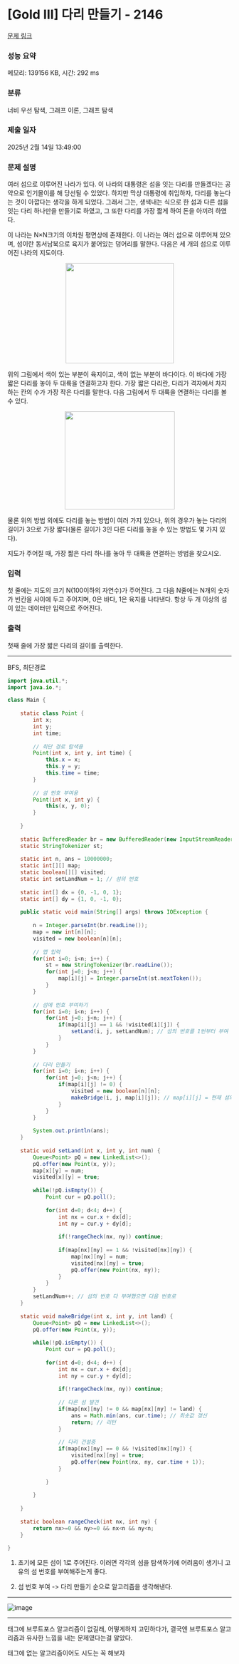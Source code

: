 # [Gold III] 다리 만들기 - 2146 

[문제 링크](https://www.acmicpc.net/problem/2146) 

### 성능 요약

메모리: 139156 KB, 시간: 292 ms

### 분류

너비 우선 탐색, 그래프 이론, 그래프 탐색

### 제출 일자

2025년 2월 14일 13:49:00

### 문제 설명

<p>여러 섬으로 이루어진 나라가 있다. 이 나라의 대통령은 섬을 잇는 다리를 만들겠다는 공약으로 인기몰이를 해 당선될 수 있었다. 하지만 막상 대통령에 취임하자, 다리를 놓는다는 것이 아깝다는 생각을 하게 되었다. 그래서 그는, 생색내는 식으로 한 섬과 다른 섬을 잇는 다리 하나만을 만들기로 하였고, 그 또한 다리를 가장 짧게 하여 돈을 아끼려 하였다.</p>

<p>이 나라는 N×N크기의 이차원 평면상에 존재한다. 이 나라는 여러 섬으로 이루어져 있으며, 섬이란 동서남북으로 육지가 붙어있는 덩어리를 말한다. 다음은 세 개의 섬으로 이루어진 나라의 지도이다.</p>

<p style="text-align: center;"><img alt="" height="225" src="https://www.acmicpc.net/JudgeOnline/upload/201008/bri.PNG" width="243"></p>

<p>위의 그림에서 색이 있는 부분이 육지이고, 색이 없는 부분이 바다이다. 이 바다에 가장 짧은 다리를 놓아 두 대륙을 연결하고자 한다. 가장 짧은 다리란, 다리가 격자에서 차지하는 칸의 수가 가장 작은 다리를 말한다. 다음 그림에서 두 대륙을 연결하는 다리를 볼 수 있다.</p>

<p style="text-align: center;"><img alt="" height="220" src="https://www.acmicpc.net/JudgeOnline/upload/201008/b2.PNG" width="247"></p>

<p>물론 위의 방법 외에도 다리를 놓는 방법이 여러 가지 있으나, 위의 경우가 놓는 다리의 길이가 3으로 가장 짧다(물론 길이가 3인 다른 다리를 놓을 수 있는 방법도 몇 가지 있다).</p>

<p>지도가 주어질 때, 가장 짧은 다리 하나를 놓아 두 대륙을 연결하는 방법을 찾으시오.</p>

### 입력 

 <p>첫 줄에는 지도의 크기 N(100이하의 자연수)가 주어진다. 그 다음 N줄에는 N개의 숫자가 빈칸을 사이에 두고 주어지며, 0은 바다, 1은 육지를 나타낸다. 항상 두 개 이상의 섬이 있는 데이터만 입력으로 주어진다.</p>

### 출력 

 <p>첫째 줄에 가장 짧은 다리의 길이를 출력한다.</p>

---

BFS, 최단경로

```java
import java.util.*;
import java.io.*;

class Main {
    
    static class Point {
        int x;
        int y;
        int time;
        
        // 최단 경로 탐색용
        Point(int x, int y, int time) {
            this.x = x;
            this.y = y;
            this.time = time;
        }
        
        // 섬 번호 부여용
        Point(int x, int y) {
            this(x, y, 0);
        }
        
    }
    
    static BufferedReader br = new BufferedReader(new InputStreamReader(System.in));
    static StringTokenizer st;
    
    static int n, ans = 10000000;
    static int[][] map;
    static boolean[][] visited;
    static int setLandNum = 1; // 섬의 번호
    
    static int[] dx = {0, -1, 0, 1};
    static int[] dy = {1, 0, -1, 0};
    
    public static void main(String[] args) throws IOException {
        
        n = Integer.parseInt(br.readLine());
        map = new int[n][n];
        visited = new boolean[n][n];
        
        // 맵 입력
        for(int i=0; i<n; i++) {
            st = new StringTokenizer(br.readLine());
            for(int j=0; j<n; j++) {
                map[i][j] = Integer.parseInt(st.nextToken());
            }
        }
        
        // 섬에 번호 부여하기 
        for(int i=0; i<n; i++) {
            for(int j=0; j<n; j++) {
                if(map[i][j] == 1 && !visited[i][j]) {
                    setLand(i, j, setLandNum); // 섬의 번호를 1번부터 부여 시작
                }
            }
        }
        
        // 다리 만들기
        for(int i=0; i<n; i++) {
            for(int j=0; j<n; j++) {
                if(map[i][j] != 0) {
                    visited = new boolean[n][n];
                    makeBridge(i, j, map[i][j]); // map[i][j] = 현재 섬의 번호
                }
            }
        }
        
        System.out.println(ans);
    }
    
    static void setLand(int x, int y, int num) {
        Queue<Point> pQ = new LinkedList<>();
        pQ.offer(new Point(x, y));
        map[x][y] = num;
        visited[x][y] = true;
        
        while(!pQ.isEmpty()) {
            Point cur = pQ.poll();
            
            for(int d=0; d<4; d++) {
                int nx = cur.x + dx[d];
                int ny = cur.y + dy[d];
                
                if(!rangeCheck(nx, ny)) continue;
                
                if(map[nx][ny] == 1 && !visited[nx][ny]) {
                    map[nx][ny] = num;
                    visited[nx][ny] = true;
                    pQ.offer(new Point(nx, ny));
                }
            }
        }
        setLandNum++; // 섬의 번호 다 부여했으면 다음 번호로
    }
    
    static void makeBridge(int x, int y, int land) {
        Queue<Point> pQ = new LinkedList<>();
        pQ.offer(new Point(x, y));
        
        while(!pQ.isEmpty()) {
            Point cur = pQ.poll();
            
            for(int d=0; d<4; d++) {
                int nx = cur.x + dx[d];
                int ny = cur.y + dy[d];
                
                if(!rangeCheck(nx, ny)) continue;
                
                // 다른 섬 발견
                if(map[nx][ny] != 0 && map[nx][ny] != land) { 
                    ans = Math.min(ans, cur.time); // 최솟값 갱신
                    return; // 리턴
                }
                
                // 다리 건설중
                if(map[nx][ny] == 0 && !visited[nx][ny]) {
                    visited[nx][ny] = true;
                    pQ.offer(new Point(nx, ny, cur.time + 1));
                }
                
            }
            
        }
        
    }
    
    static boolean rangeCheck(int nx, int ny) {
        return nx>=0 && ny>=0 && nx<n && ny<n;
    }
    
}


```

1. 초기에 모든 섬이 1로 주어진다. 이러면 각각의 섬을 탐색하기에 어려움이 생기니 고유의 섬 번호를 부여해주는게 좋다.

2. 섬 번호 부여 -> 다리 만들기 순으로 알고리즘을 생각해낸다.
---

![image](https://github.com/user-attachments/assets/9fdbdc05-5a75-4861-847f-e03b4c1e66cb)

---

태그에 브루트포스 알고리즘이 없길래, 어떻게하지 고민하다가, 결국엔 브루트포스 알고리즘과 유사한 느낌을 내는 문제였다는걸 알았다.

태그에 없는 알고리즘이어도 시도는 꼭 해보자
